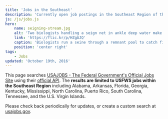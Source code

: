```yaml
---
title: 'Jobs in the Southeast'
description: 'Currently open job postings in the Southeast Region of the U.S. Fish and Wildlife Service from USAjobs.'
js: /js/jobs.js
hero:
    name: seigning-stream.jpg
    alt: 'Two biologists handling a seign net in ankle deep water make a splash as they try to catch fish.'
    link: 'https://flic.kr/p/HZgAJQ'
    caption: 'Biologists run a seine through a remnant pool to catch fish and move them to the new channel. Photo by Gary Peeples, USFWS.'
    position: 'center right'
tags:
    - Jobs
updated: 'October 19th, 2016'
---
```

This page searches [USAJOBS - The Federal Government's Official Jobs Site](https://www.usajobs.gov/) using their [official API](https://developer.usajobs.gov/).  The **results are limited to USFWS jobs within the Southeast Region** including Alabama, Arkansas, Florida, Georgia, Kentucky, Mississippi, North Carolina, Puerto Rico, South Carolina, Tennessee, and the U.S. Virgin Islands.

Please check back periodically for updates, or create a custom search at [usajobs.gov](http://usajobs.gov).

<ul class="card-list"></ul>
